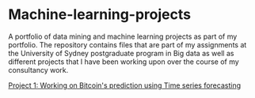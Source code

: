 # Machine-learning-projects
A portfolio of data mining and machine learning projects as part of my portfolio. The repository contains files that are part of my assignments at the University of Sydney postgraduate program in Big data as well as different projects that I have been working upon over the course of my consultancy work. 

[Project 1: Working on Bitcoin's prediction using Time series forecasting](https://github.com/fawad-mahdi/Machine-learning-projects/blob/master/Bitcoin%2BSARIMAX%2BARIMA-%2BMonthly%2B.ipynb)
